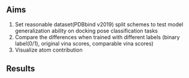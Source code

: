 ## Aims
1. Set reasonable dataset(PDBbind v2019) split schemes to test model generalization ability on docking pose classification tasks
2. Compare the differences when trained with different labels (binary label(0/1), original vina scores, comparable vina scores)
3. Visualize atom contribution

## Results
